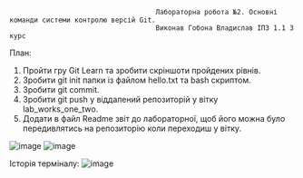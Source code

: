                                         Лабораторна робота №2. Основні команди системи контролю версій Git.
                                        Виконав Гобона Владислав ІПЗ 1.1 3 курс
План:
1) Пройти гру Git Learn та зробити скріншоти пройдених рівнів.
2) Зробити git init папки із файлом  hello.txt та bash скриптом.
3) Зробити git commit.
4) Зробити git push у віддалений репозиторій у вітку lab_works_one_two.
5) Додати в файл Readme звіт до лабораторної, щоб його можна було передивлятись на репозиторію коли переходиш у вітку.

![image](https://user-images.githubusercontent.com/74788692/193830386-d680f2db-a71a-4f8b-a262-ad26d3d0ad6f.png)
![image](https://user-images.githubusercontent.com/74788692/193830443-4d8fc953-67f9-45f1-b4fe-65521058cd0f.png)

Історія терміналу:
![image](https://user-images.githubusercontent.com/74788692/193830834-5762c5b8-9ac6-4f48-8af8-d1b70a95af3e.png)
